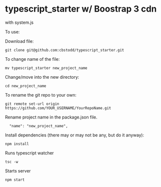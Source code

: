 # typescript_starter w/ Boostrap 3 cdn

with system.js

To use:

Download file:

    git clone git@github.com:cbstodd/typescript_starter.git

To change name of the file:

    mv typescript_starter new_project_name

Change/move into the new directory:

    cd new_project_name

To rename the git repo to your own:

    git remote set-url origin https://github.com/YOUR_USERNAME/YourRepoName.git

Rename project name in the package.json file.

      "name": "new_project_name",
    
Install dependencies (there may or may not be any, but do it anyway):

    npm install 

Runs typescript watcher

    tsc -w
 
Starts server

    npm start 


